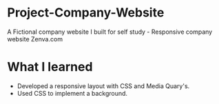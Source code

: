 # Project-Company-Website
A Fictional company website I built for self study - Responsive company website Zenva.com

# What I learned
* Developed a responsive layout with CSS and Media Quary's.
* Used CSS to implement a background.
